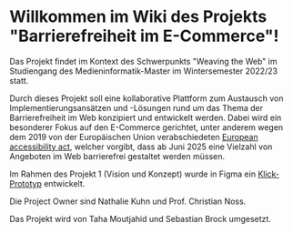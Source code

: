 # Willkommen im Wiki des Projekts "Barrierefreiheit im E-Commerce"!

Das Projekt findet im Kontext des Schwerpunkts "Weaving the Web" im Studiengang des Medieninformatik-Master im Wintersemester 2022/23 statt.

Durch dieses Projekt soll eine kollaborative Plattform zum Austausch von Implementierungsansätzen und -Lösungen rund um das Thema der Barrierefreiheit im Web konzipiert und entwickelt werden. Dabei wird ein besonderer Fokus auf den E-Commerce gerichtet, unter anderem wegen dem 2019 von der Europäischen Union verabschiedeten [European accessibility act](https://ec.europa.eu/social/main.jsp?catId=1202&intPageId=5581&langId=en), welcher vorgibt, dass ab Juni 2025 eine Vielzahl von Angeboten im Web barrierefrei gestaltet werden müssen.

Im Rahmen des Projekt 1 (Vision und Konzept) wurde in Figma ein [Klick-Prototyp](https://www.figma.com/proto/H6dCswH7iSZ7NxNCQo0yCK/Prototype-Design-Sprint-P1?page-id=0%3A1&node-id=39%3A745&viewport=469%2C78%2C0.2&scaling=min-zoom&starting-point-node-id=39%3A745) entwickelt.


Die Project Owner sind Nathalie Kuhn und Prof. Christian Noss.

Das Projekt wird von Taha Moutjahid und Sebastian Brock umgesetzt.
